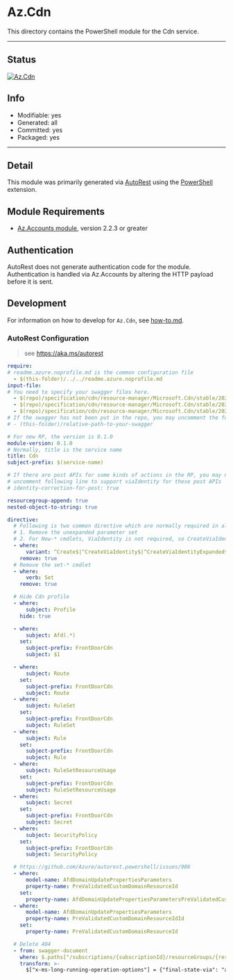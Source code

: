 <!-- region Generated -->
# Az.Cdn
This directory contains the PowerShell module for the Cdn service.

---
## Status
[![Az.Cdn](https://img.shields.io/powershellgallery/v/Az.Cdn.svg?style=flat-square&label=Az.Cdn "Az.Cdn")](https://www.powershellgallery.com/packages/Az.Cdn/)

## Info
- Modifiable: yes
- Generated: all
- Committed: yes
- Packaged: yes

---
## Detail
This module was primarily generated via [AutoRest](https://github.com/Azure/autorest) using the [PowerShell](https://github.com/Azure/autorest.powershell) extension.

## Module Requirements
- [Az.Accounts module](https://www.powershellgallery.com/packages/Az.Accounts/), version 2.2.3 or greater

## Authentication
AutoRest does not generate authentication code for the module. Authentication is handled via Az.Accounts by altering the HTTP payload before it is sent.

## Development
For information on how to develop for `Az.Cdn`, see [how-to.md](how-to.md).
<!-- endregion -->

### AutoRest Configuration
> see https://aka.ms/autorest

``` yaml
require:
# readme.azure.noprofile.md is the common configuration file
  - $(this-folder)/../../readme.azure.noprofile.md
input-file:
# You need to specify your swagger files here.
  - $(repo)/specification/cdn/resource-manager/Microsoft.Cdn/stable/2021-06-01/afdx.json
  - $(repo)/specification/cdn/resource-manager/Microsoft.Cdn/stable/2021-06-01/cdn.json
  - $(repo)/specification/cdn/resource-manager/Microsoft.Cdn/stable/2021-06-01/cdnwebapplicationfirewall.json
# If the swagger has not been put in the repo, you may uncomment the following line and refer to it locally
# - (this-folder)/relative-path-to-your-swagger 

# For new RP, the version is 0.1.0
module-version: 0.1.0
# Normally, title is the service name
title: Cdn
subject-prefix: $(service-name)

# If there are post APIs for some kinds of actions in the RP, you may need to 
# uncomment following line to support viaIdentity for these post APIs
# identity-correction-for-post: true

resourcegroup-append: true
nested-object-to-string: true

directive:
  # Following is two common directive which are normally required in all the RPs
  # 1. Remove the unexpanded parameter set
  # 2. For New-* cmdlets, ViaIdentity is not required, so CreateViaIdentityExpanded is removed as well
  - where:
      variant: ^Create$|^CreateViaIdentity$|^CreateViaIdentityExpanded$|^Update$|^UpdateViaIdentity$
    remove: true
  # Remove the set-* cmdlet
  - where:
      verb: Set
    remove: true

  # Hide Cdn profile
  - where:
      subject: Profile
    hide: true

  - where:
      subject: Afd(.*)
    set:
      subject-prefix: FrontDoorCdn
      subject: $1

  - where:
      subject: Route
    set:
      subject-prefix: FrontDoorCdn
      subject: Route
  - where:
      subject: RuleSet
    set:
      subject-prefix: FrontDoorCdn
      subject: RuleSet  
  - where:
      subject: Rule
    set:
      subject-prefix: FrontDoorCdn
      subject: Rule
  - where:
      subject: RuleSetResourceUsage
    set:
      subject-prefix: FrontDoorCdn
      subject: RuleSetResourceUsage    
  - where:
      subject: Secret
    set:
      subject-prefix: FrontDoorCdn
      subject: Secret   
  - where:
      subject: SecurityPolicy
    set:
      subject-prefix: FrontDoorCdn
      subject: SecurityPolicy   

  # https://github.com/Azure/autorest.powershell/issues/906
  - where:
      model-name: AfdDomainUpdatePropertiesParameters
      property-name: PreValidatedCustomDomainResourceId
    set:
      property-name: AfdDomainUpdatePropertiesParametersPreValidatedCustomDomainResourceId
  - where:
      model-name: AfdDomainUpdatePropertiesParameters
      property-name: PreValidatedCustomDomainResourceIdId
    set:
      property-name: PreValidatedCustomDomainResourceId

  # Delete 404
  - from: swagger-document
    where: $.paths["/subscriptions/{subscriptionId}/resourceGroups/{resourceGroupName}/providers/Microsoft.Cdn/profiles/{profileName}"].delete
    transform: >-
      $["x-ms-long-running-operation-options"] = {"final-state-via": "azure-async-operation"}
```
